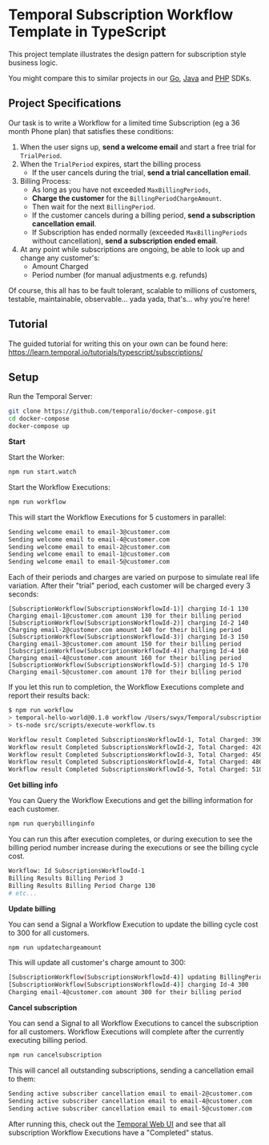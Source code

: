 # Temporal Subscription Workflow Template in TypeScript
<!-- @@@SNIPSTART subscription-ts-readme -->
This project template illustrates the design pattern for subscription style business logic.

You might compare this to similar projects in our [Go](https://github.com/temporalio/subscription-workflow-project-template-go), [Java](https://github.com/temporalio/subscription-workflow-project-template-java) and [PHP](https://github.com/temporalio/subscription-workflow-project-template-php) SDKs.

## Project Specifications

Our task is to write a Workflow for a limited time Subscription (eg a 36 month Phone plan) that satisfies these conditions:

1. When the user signs up, **send a welcome email** and start a free trial for `TrialPeriod`.
2. When the `TrialPeriod` expires, start the billing process
   - If the user cancels during the trial, **send a trial cancellation email**.
3. Billing Process:
   - As long as you have not exceeded `MaxBillingPeriods`,
   - **Charge the customer** for the `BillingPeriodChargeAmount`.
   - Then wait for the next `BillingPeriod`.
   - If the customer cancels during a billing period, **send a subscription cancellation email**.
   - If Subscription has ended normally (exceeded `MaxBillingPeriods` without cancellation), **send a subscription ended email**.
4. At any point while subscriptions are ongoing, be able to look up and change any customer's:
   - Amount Charged
   - Period number (for manual adjustments e.g. refunds)

Of course, this all has to be fault tolerant, scalable to millions of customers, testable, maintainable, observable... yada yada, that's... why you're here!

## Tutorial

The guided tutorial for writing this on your own can be found here: https://learn.temporal.io/tutorials/typescript/subscriptions/

## Setup

Run the Temporal Server:

```bash
git clone https://github.com/temporalio/docker-compose.git
cd docker-compose
docker-compose up
```

**Start**

Start the Worker:

```bash
npm run start.watch
```

Start the Workflow Executions:

```bash
npm run workflow
```

This will start the Workflow Executions for 5 customers in parallel:

```bash
Sending welcome email to email-3@customer.com
Sending welcome email to email-4@customer.com
Sending welcome email to email-2@customer.com
Sending welcome email to email-1@customer.com
Sending welcome email to email-5@customer.com
```

Each of their periods and charges are varied on purpose to simulate real life variation.
After their "trial" period, each customer will be charged every 3 seconds:

```
[SubscriptionWorkflow(SubscriptionsWorkflowId-1)] charging Id-1 130
Charging email-1@customer.com amount 130 for their billing period
[SubscriptionWorkflow(SubscriptionsWorkflowId-2)] charging Id-2 140
Charging email-2@customer.com amount 140 for their billing period
[SubscriptionWorkflow(SubscriptionsWorkflowId-3)] charging Id-3 150
Charging email-3@customer.com amount 150 for their billing period
[SubscriptionWorkflow(SubscriptionsWorkflowId-4)] charging Id-4 160
Charging email-4@customer.com amount 160 for their billing period
[SubscriptionWorkflow(SubscriptionsWorkflowId-5)] charging Id-5 170
Charging email-5@customer.com amount 170 for their billing period
```

If you let this run to completion, the Workflow Executions complete and report their results back:

```bash
$ npm run workflow
> temporal-hello-world@0.1.0 workflow /Users/swyx/Temporal/subscription-workflow-project-template-typescript
> ts-node src/scripts/execute-workflow.ts

Workflow result Completed SubscriptionsWorkflowId-1, Total Charged: 390
Workflow result Completed SubscriptionsWorkflowId-2, Total Charged: 420
Workflow result Completed SubscriptionsWorkflowId-3, Total Charged: 450
Workflow result Completed SubscriptionsWorkflowId-4, Total Charged: 480
Workflow result Completed SubscriptionsWorkflowId-5, Total Charged: 510
```

**Get billing info**

You can Query the Workflow Executions and get the billing information for each customer.

```bash
npm run querybillinginfo
```

You can run this after execution completes, or during execution to see the billing period number increase during the executions or see the billing cycle cost.

```bash
Workflow: Id SubscriptionsWorkflowId-1
Billing Results Billing Period 3
Billing Results Billing Period Charge 130
# etc...
```

**Update billing**

You can send a Signal a Workflow Execution to update the billing cycle cost to 300 for all customers.

```bash
npm run updatechargeamount
```

This will update all customer's charge amount to 300:

```bash
[SubscriptionWorkflow(SubscriptionsWorkflowId-4)] updating BillingPeriodChargeAmount 300
[SubscriptionWorkflow(SubscriptionsWorkflowId-4)] charging Id-4 300
Charging email-4@customer.com amount 300 for their billing period
```

**Cancel subscription**

You can send a Signal to all Workflow Executions to cancel the subscription for all customers.
Workflow Executions will complete after the currently executing billing period.

```bash
npm run cancelsubscription
```

This will cancel all outstanding subscriptions, sending a cancellation email to them:

```bash
Sending active subscriber cancellation email to email-2@customer.com
Sending active subscriber cancellation email to email-4@customer.com
Sending active subscriber cancellation email to email-5@customer.com
```


After running this, check out the [Temporal Web UI](localhost://8088) and see that all subscription Workflow Executions have a "Completed" status.
<!-- @@@@SNIPEND -->
